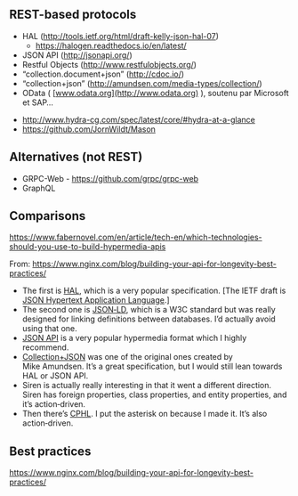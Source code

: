 ## REST-based protocols
* HAL (http://tools.ietf.org/html/draft-kelly-json-hal-07)
	* https://halogen.readthedocs.io/en/latest/
* JSON API (http://jsonapi.org/)
* Restful Objects (http://www.restfulobjects.org/)
* “collection.document+json”  (http://cdoc.io/)
* “collection+json” (http://amundsen.com/media-types/collection/)
* OData ( [www.odata.org](http://www.odata.org) ), soutenu par Microsoft et SAP…
- http://www.hydra-cg.com/spec/latest/core/#hydra-at-a-glance
- https://github.com/JornWildt/Mason

## Alternatives (not REST)
- GRPC-Web - <https://github.com/grpc/grpc-web>
- GraphQL

## Comparisons
https://www.fabernovel.com/en/article/tech-en/which-technologies-should-you-use-to-build-hypermedia-apis

From: https://www.nginx.com/blog/building-your-api-for-longevity-best-practices/

-   The first is [HAL](https://en.wikipedia.org/wiki/Hypertext_Application_Language), which is a very popular specification. \[The IETF draft is [JSON Hypertext Application Language](https://tools.ietf.org/html/draft-kelly-json-hal-08).\]
-   The second one is [JSON‑LD](https://www.w3.org/TR/json-ld/), which is a W3C standard but was really designed for linking definitions between databases. I’d actually avoid using that one.
-   [JSON API](https://jsonapi.org/) is a very popular hypermedia format which I highly recommend.
-   [Collection+JSON](http://amundsen.com/media-types/collection/) was one of the original ones created by Mike Amundsen. It’s a great specification, but I would still lean towards HAL or JSON API.
-   Siren is actually really interesting in that it went a different direction. Siren has foreign properties, class properties, and entity properties, and it’s action‑driven.
-   Then there’s [CPHL](https://github.com/mikestowe/CPHL). I put the asterisk on because I made it. It’s also action‑driven.

## Best practices
https://www.nginx.com/blog/building-your-api-for-longevity-best-practices/
